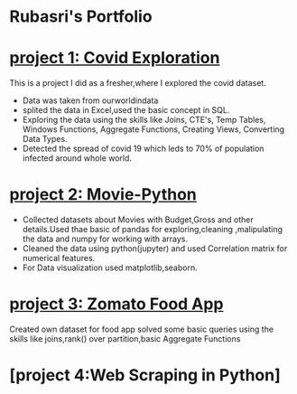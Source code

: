 # Rubasri's Portfolio

# [project 1: Covid Exploration](https://github.com/RubasriKumar/covid-exploration.git)

This is a project I did as a fresher,where I explored the covid dataset.

* Data was taken from ourworldindata
* splited the data in Excel,used the basic concept in SQL.
* Exploring the data using the skills like Joins, CTE's, Temp Tables, Windows Functions, Aggregate Functions, Creating Views, Converting Data Types.
* Detected the spread of covid 19 which leds to 70% of population infected around whole world.

# [project 2: Movie-Python](https://github.com/RubasriKumar/portfolio-projects/blob/main/movie%20portfolio.ipynb)

* Collected datasets about Movies with Budget,Gross and other details.Used thae basic of pandas  for exploring,cleaning ,malipulating the data and numpy for working with arrays.
* Cleaned the data using python(jupyter) and used Correlation matrix for numerical features.
* For Data visualization used matplotlib,seaborn.


# [project 3: Zomato Food App](https://github.com/RubasriKumar/portfolio-projects/blob/main/SQLzomato.sql)

Created own dataset for food app solved some basic queries using the skills like joins,rank() over partition,basic Aggregate Functions

# [project 4:Web Scraping in Python]
